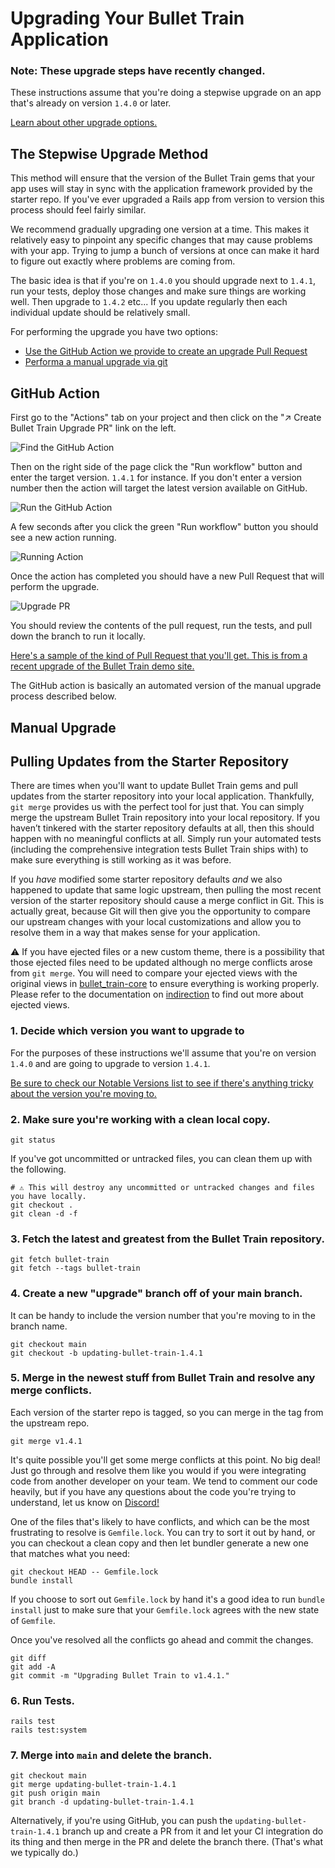 # Upgrading Your Bullet Train Application

<div class="rounded-md border bg-amber-100 border-amber-200 py-4 px-5 mb-3 not-prose">
  <h3 class="text-sm text-amber-800 font-light mb-2">
    Note: These upgrade steps have recently changed.
  </h3>
  <p class="text-sm text-amber-800 font-light mb-2">
    These instructions assume that you're doing a stepwise upgrade on an app that's already on version <code>1.4.0</code> or later.
  </p>
  <p class="text-sm text-amber-800 font-light">
    <a href="/docs/upgrades/options">Learn about other upgrade options.</a>
  </p>
</div>

## The Stepwise Upgrade Method

This method will ensure that the version of the Bullet Train gems that your app uses will stay in sync
with the application framework provided by the starter repo. If you've ever upgraded a Rails app from
version to version this process should feel fairly similar.

We recommend gradually upgrading one version at a time. This makes it relatively easy to pinpoint any
specific changes that may cause problems with your app. Trying to jump a bunch of versions at once can
make it hard to figure out exactly where problems are coming from.

The basic idea is that if you're on `1.4.0` you should upgrade next to `1.4.1`, run your tests, deploy
those changes and make sure things are working well. Then upgrade to `1.4.2` etc... If you update regularly
then each individual update should be relatively small.

For performing the upgrade you have two options:

* [Use the GitHub Action we provide to create an upgrade Pull Request](./upgrades#github-action)
* [Performa a manual upgrade via git](./upgrades#manual-upgrade)

## GitHub Action

First go to the "Actions" tab on your project and then click on the "↗️  Create Bullet Train Upgrade PR" link on the left.

![Find the GitHub Action](https://bullettrain.co/upgrade-images/1-find-action.png)

Then on the right side of the page click the "Run workflow" button and enter the target version. `1.4.1` for instance.
If you don't enter a version number then the action will target the latest version available on GitHub.

![Run the GitHub Action](https://bullettrain.co/upgrade-images/2-run-action.png)

A few seconds after you click the green "Run workflow" button you should see a new action running.

![Running Action](https://bullettrain.co/upgrade-images/3-running-action.png)

Once the action has completed you should have a new Pull Request that will perform the upgrade.

![Upgrade PR](https://bullettrain.co/upgrade-images/4-upgrade-pr.png)

You should review the contents of the pull request, run the tests, and pull down the branch to run it locally.

[Here's a sample of the kind of Pull Request that you'll get. This is from a recent upgrade of the Bullet Train demo site.](https://github.com/bullet-train-co/bullet_train-demo_site/pull/47)

The GitHub action is basically an automated version of the manual upgrade process described below.

## Manual Upgrade

## Pulling Updates from the Starter Repository

There are times when you'll want to update Bullet Train gems and pull updates from the starter repository into your local application.
Thankfully, `git merge` provides us with the perfect tool for just that. You can simply merge the upstream Bullet Train repository into
your local repository. If you haven’t tinkered with the starter repository defaults at all, then this should happen with no meaningful
conflicts at all. Simply run your automated tests (including the comprehensive integration tests Bullet Train ships with) to make sure
everything is still working as it was before.

If you _have_ modified some starter repository defaults _and_ we also happened to update that same logic upstream, then pulling the most
recent version of the starter repository should cause a merge conflict in Git. This is actually great, because Git will then give you the
opportunity to compare our upstream changes with your local customizations and allow you to resolve them in a way that makes sense for
your application.

⚠️ If you have ejected files or a new custom theme, there is a possibility that those ejected files need to be updated although no merge conflicts arose from `git merge`. You will need to compare your ejected views with the original views in [bullet_train-core](https://github.com/bullet-train-co/bullet_train-core) to ensure everything is working properly. Please refer to the documentation on [indirection](indirection) to find out more about ejected views.

### 1. Decide which version you want to upgrade to

For the purposes of these instructions we'll assume that you're on version `1.4.0` and are going to upgrade to version `1.4.1`.

[Be sure to check our Notable Versions list to see if there's anything tricky about the version you're moving to.](/docs/upgrades/notable-versions)

### 2. Make sure you're working with a clean local copy.

```
git status
```

If you've got uncommitted or untracked files, you can clean them up with the following.

```
# ⚠️ This will destroy any uncommitted or untracked changes and files you have locally.
git checkout .
git clean -d -f
```

### 3. Fetch the latest and greatest from the Bullet Train repository.

```
git fetch bullet-train
git fetch --tags bullet-train
```

### 4. Create a new "upgrade" branch off of your main branch.

It can be handy to include the version number that you're moving to in the branch name.

```
git checkout main
git checkout -b updating-bullet-train-1.4.1
```

### 5. Merge in the newest stuff from Bullet Train and resolve any merge conflicts.

Each version of the starter repo is tagged, so you can merge in the tag from the upstream repo.

```
git merge v1.4.1
```

It's quite possible you'll get some merge conflicts at this point. No big deal! Just go through and
resolve them like you would if you were integrating code from another developer on your team. We tend
to comment our code heavily, but if you have any questions about the code you're trying to understand,
let us know on [Discord!](https://discord.gg/gmfybM8kA6)

One of the files that's likely to have conflicts, and which can be the most frustrating to resolve is
`Gemfile.lock`. You can try to sort it out by hand, or you can checkout a clean copy and then let bundler
generate a new one that matches what you need:

```
git checkout HEAD -- Gemfile.lock
bundle install
```

If you choose to sort out `Gemfile.lock` by hand it's a good idea to run `bundle install` just to make
sure that your `Gemfile.lock` agrees with the new state of `Gemfile`.

Once you've resolved all the conflicts go ahead and commit the changes.

```
git diff
git add -A
git commit -m "Upgrading Bullet Train to v1.4.1."
```

### 6. Run Tests.

```
rails test
rails test:system
```

### 7. Merge into `main` and delete the branch.

```
git checkout main
git merge updating-bullet-train-1.4.1
git push origin main
git branch -d updating-bullet-train-1.4.1
```

Alternatively, if you're using GitHub, you can push the `updating-bullet-train-1.4.1` branch up and create a
PR from it and let your CI integration do its thing and then merge in the PR and delete the branch there.
(That's what we typically do.)
